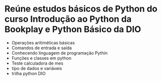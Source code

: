 # Reúne estudos básicos de Python do curso Introdução ao Python da Bookplay e Python Básico da DIO

* Operações aritiméticas básicas
* Comandos de entrada e saída
* Conhecendo linguagem de programação Pythin
* Funções e classes em python
* Teste calculadora de mes
* tipo de dados e variáveis
* trilha python DIO
